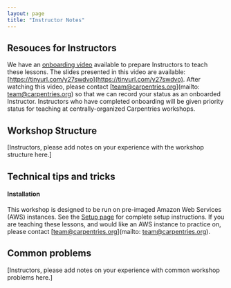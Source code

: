 ```yaml
---
layout: page
title: "Instructor Notes"
---
```


## Resouces for Instructors
We have an [onboarding video](https://www.youtube.com/watch?v=zgdutO5tejo) available to prepare Instructors to teach these lessons. 
The slides presented in this video are available: [https://tinyurl.com/y27swdvo](https://tinyurl.com/y27swdvo). 
After watching this video, please contact [team@carpentries.org](mailto: team@carpentries.org) so that we can record 
your status as an onboarded Instructor. Instructors who have completed onboarding will be given priority status for teaching at 
centrally-organized Carpentries workshops.

## Workshop Structure

[Instructors, please add notes on your experience with the workshop structure here.]

## Technical tips and tricks

#### Installation

This workshop is designed to be run on pre-imaged Amazon Web Services (AWS) instances. See the 
[Setup page](https://datacarpentry.org/genomics-workshop/setup.html) for complete setup instructions. If you are
teaching these lessons, and would like an AWS instance to practice on, please contact [team@carpentries.org](mailto: team@carpentries.org).

## Common problems

[Instructors, please add notes on your experience with common workshop problems here.]
